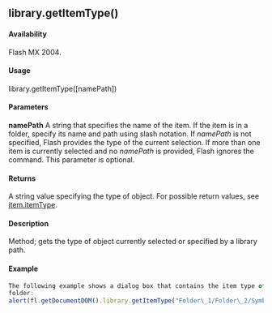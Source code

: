 ## library.getItemType()

#### Availability

Flash MX 2004.

#### Usage

library.getItemType(\[namePath\])

#### Parameters

**namePath** A string that specifies the name of the item. If the item is in a folder, specify its name and path using slash notation. If *namePath* is not specified, Flash provides the type of the current selection. If more than one item is currently selected and no *namePath* is provided, Flash ignores the command. This parameter is optional.

#### Returns

A string value specifying the type of object. For possible return values, see [item.itemType](#!AdobeDocs/developers-animatesdk-docs/master/Item_object/item4.md).

#### Description

Method; gets the type of object currently selected or specified by a library path.

#### Example

```javascript
The following example shows a dialog box that contains the item type of Symbol\_1 located in the Folder\_1/Folder\_2
folder:
alert(fl.getDocumentDOM().library.getItemType("Folder\_1/Folder\_2/Symbol\_1"));

```